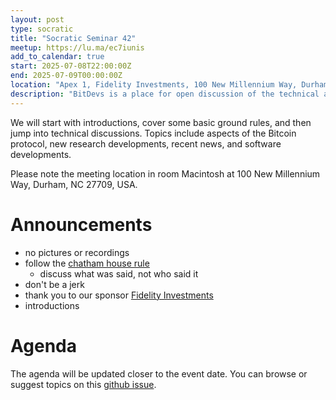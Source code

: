 ```yaml
---
layout: post
type: socratic
title: "Socratic Seminar 42"
meetup: https://lu.ma/ec7iunis
add_to_calendar: true
start: 2025-07-08T22:00:00Z
end: 2025-07-09T00:00:00Z
location: "Apex 1, Fidelity Investments, 100 New Millennium Way, Durham, NC 27709"
description: "BitDevs is a place for open discussion of the technical aspects of bitcoin and related protocols. Be advised: discussion will be technical. Please RSVP or email trianglebitdevs at protonmail dot com to confirm your attendance. You will be required to show ID to the security guard to gain admission, but you do not need to RSVP in public."
---
```


We will start with introductions, cover some basic ground rules, and then jump into technical discussions. Topics include aspects of the Bitcoin protocol, new research developments, recent news, and software developments.

Please note the meeting location in room Macintosh at 100 New Millennium Way, Durham, NC 27709, USA.

# Announcements

- no pictures or recordings
- follow the [chatham house rule](https://en.wikipedia.org/wiki/Chatham_House_Rule)
  - discuss what was said, not who said it
- don't be a jerk
- thank you to our sponsor [Fidelity Investments](https://www.fidelity.com/)
- introductions

# Agenda

The agenda will be updated closer to the event date. You can browse or suggest topics on this [github issue](https://github.com/TriangleBitDevs/TriangleBitDevs.github.io/issues/39).

